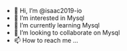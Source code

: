 - 👋 Hi, I’m @isaac2019-io
- 👀 I’m interested in Mysql
- 🌱 I’m currently learning Mysql
- 💞️ I’m looking to collaborate on Mysql
- 📫 How to reach me ...

<!---
isaac2019-io/isaac2019-io is a ✨ special ✨ repository because its `README.md` (this file) appears on your GitHub profile.
You can click the Preview link to take a look at your changes.
--->
